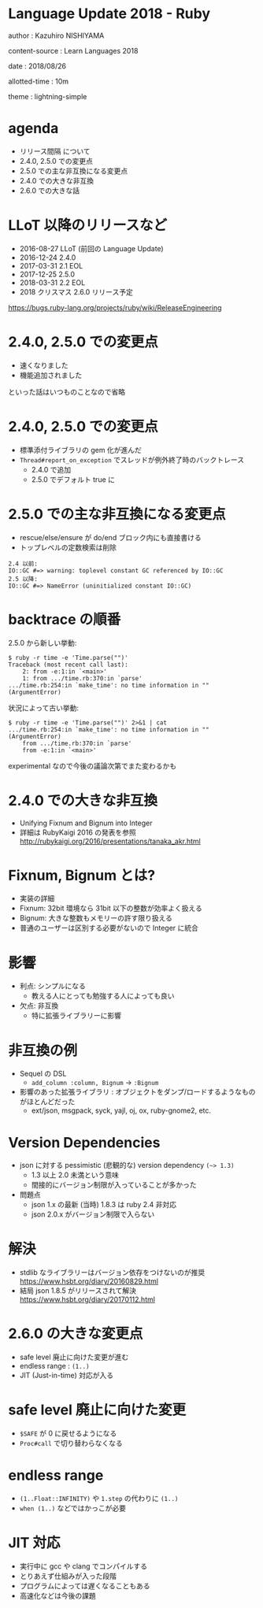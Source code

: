 # Language Update 2018 - Ruby

author
:   Kazuhiro NISHIYAMA

content-source
:   Learn Languages 2018

date
:   2018/08/26

allotted-time
:   10m

theme
:   lightning-simple

# agenda

- リリース間隔 について
- 2.4.0, 2.5.0 での変更点
- 2.5.0 での主な非互換になる変更点
- 2.4.0 での大きな非互換
- 2.6.0 での大きな話

# LLoT 以降のリリースなど

- 2016-08-27 LLoT (前回の Language Update)
- 2016-12-24 2.4.0
- 2017-03-31 2.1 EOL
- 2017-12-25 2.5.0
- 2018-03-31 2.2 EOL
- 2018 クリスマス 2.6.0 リリース予定

<https://bugs.ruby-lang.org/projects/ruby/wiki/ReleaseEngineering>

# 2.4.0, 2.5.0 での変更点

- 速くなりました
- 機能追加されました

といった話はいつものことなので省略

# 2.4.0, 2.5.0 での変更点

- 標準添付ライブラリの gem 化が進んだ
- `Thread#report_on_exception` でスレッドが例外終了時のバックトレース
  - 2.4.0 で追加
  - 2.5.0 でデフォルト true に

# 2.5.0 での主な非互換になる変更点

- rescue/else/ensure が do/end ブロック内にも直接書ける
- トップレベルの定数検索は削除

```
2.4 以前:
IO::GC #=> warning: toplevel constant GC referenced by IO::GC
2.5 以降:
IO::GC #=> NameError (uninitialized constant IO::GC)
```

# backtrace の順番

2.5.0 から新しい挙動:

```
$ ruby -r time -e 'Time.parse("")'
Traceback (most recent call last):
	2: from -e:1:in `<main>'
	1: from .../time.rb:370:in `parse'
.../time.rb:254:in `make_time': no time information in "" (ArgumentError)
```

状況によって古い挙動:

```
$ ruby -r time -e 'Time.parse("")' 2>&1 | cat
.../time.rb:254:in `make_time': no time information in "" (ArgumentError)
	from .../time.rb:370:in `parse'
	from -e:1:in `<main>'
```

experimental なので今後の議論次第でまた変わるかも

# 2.4.0 での大きな非互換

- Unifying Fixnum and Bignum into Integer
- 詳細は RubyKaigi 2016 の発表を参照
  <http://rubykaigi.org/2016/presentations/tanaka_akr.html>

# Fixnum, Bignum とは?

- 実装の詳細
- Fixnum: 32bit 環境なら 31bit 以下の整数が効率よく扱える
- Bignum: 大きな整数もメモリーの許す限り扱える
- 普通のユーザーは区別する必要がないので Integer に統合

# 影響

- 利点: シンプルになる
  - 教える人にとっても勉強する人によっても良い
- 欠点: 非互換
  - 特に拡張ライブラリーに影響

# 非互換の例

- Sequel の DSL
  - `add_column :column, Bignum` → `:Bignum`
- 影響のあった拡張ライブラリ : オブジェクトをダンプ/ロードするようなものがほとんどだった
  - ext/json, msgpack, syck, yajl, oj, ox, ruby-gnome2, etc.

# Version Dependencies

- json に対する pessimistic (悲観的な) version dependency `(~> 1.3)`
  - 1.3 以上 2.0 未満という意味
  - 間接的にバージョン制限が入っていることが多かった
- 問題点
  - json 1.x の最新 (当時) 1.8.3 は ruby 2.4 非対応
  - json 2.0.x がバージョン制限で入らない

# 解決

- stdlib なライブラリーはバージョン依存をつけないのが推奨
  <https://www.hsbt.org/diary/20160829.html>
- 結局 json 1.8.5 がリリースされて解決
  <https://www.hsbt.org/diary/20170112.html>

# 2.6.0 の大きな変更点

- safe level 廃止に向けた変更が進む
- endless range : `(1..)`
- JIT (Just-in-time) 対応が入る

# safe level 廃止に向けた変更

- `$SAFE` が 0 に戻せるようになる
- `Proc#call` で切り替わらなくなる

# endless range

- `(1..Float::INFINITY)` や `1.step` の代わりに `(1..)`
- `when (1..)` などではかっこが必要

# JIT 対応

- 実行中に gcc や clang でコンパイルする
- とりあえず仕組みが入った段階
- プログラムによっては遅くなることもある
- 高速化などは今後の課題
